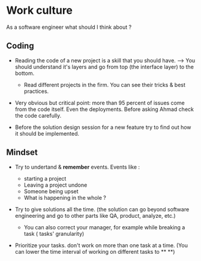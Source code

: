# Work culture 

As a software engineer what should I think about ? 

## Coding

- Reading the code of a new project is a skill that you should have. --> You should understand it's layers and go from top (the interface layer) to the bottom. 
    - Read different projects in the firm. You can see their tricks & best practices. 

- Very obvious but critical point: more than 95 percent of issues come from the code itself. Even the deployments. Before asking Ahmad check the code carefully. 

- Before the solution design session for a new feature try to find out how it should be implemented.

## Mindset

- Try to undertand & **remember** events. Events like :
    - starting a project
    - Leaving a project undone
    - Someone being upset
    - What is happening in the whole ? 

- Try to give solutions all the time. (the solution can go beyond software engineering and go to other parts 
like QA, product, analyze, etc.)
    - You can also correct your manager, for example while breaking a task ( tasks' granularity)

- Prioritize your tasks. don't work on more than one task at a time. (You can lower the time interval of working on different tasks to ** **)